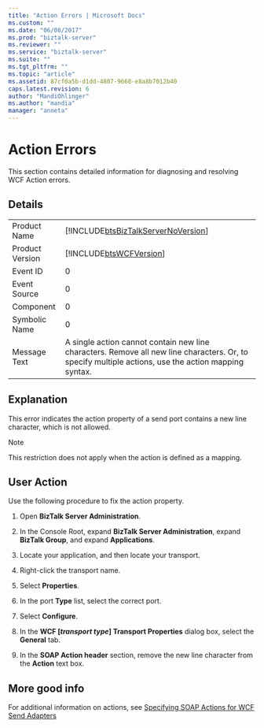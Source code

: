 ```yaml
---
title: "Action Errors | Microsoft Docs"
ms.custom: ""
ms.date: "06/08/2017"
ms.prod: "biztalk-server"
ms.reviewer: ""
ms.service: "biztalk-server"
ms.suite: ""
ms.tgt_pltfrm: ""
ms.topic: "article"
ms.assetid: 87cf0a5b-d1dd-4807-9660-e8a8b7012b40
caps.latest.revision: 6
author: "MandiOhlinger"
ms.author: "mandia"
manager: "anneta"
---
```

# Action Errors
This section contains detailed information for diagnosing and resolving WCF Action errors.  
  
## Details  
  
|||  
|-|-|  
|Product Name|[!INCLUDE[btsBizTalkServerNoVersion](../includes/btsbiztalkservernoversion-md.md)]|  
|Product Version|[!INCLUDE[btsWCFVersion](../includes/btswcfversion-md.md)]|  
|Event ID|0|  
|Event Source|0|  
|Component|0|  
|Symbolic Name|0|  
|Message Text|A single action cannot contain new line characters. Remove all new line characters. Or, to specify multiple actions, use the action mapping syntax.|  
  
## Explanation  
 This error indicates the action property of a send port contains a new line character, which is not allowed.  
  
> [!NOTE]
>  This restriction does not apply when the action is defined as a mapping.  
  
## User Action  
 Use the following procedure to fix the action property.  
  
 
1.  Open **BizTalk Server Administration**.  
  
2.  In the Console Root, expand  **BizTalk Server Administration**, expand **BizTalk Group**, and expand  **Applications**.  
  
3.  Locate your application, and then locate your transport.  
  
4.  Right-click the transport name.  
  
5.  Select **Properties**.  
  
6.  In the port **Type** list, select the correct port.  
  
7.  Select **Configure**.  
  
8.  In the **WCF [***transport type***] Transport Properties** dialog box, select the **General** tab.  
  
9. In the **SOAP Action header** section, remove the new line character from the **Action** text box.  

## More good info  
 For additional information on actions, see [Specifying SOAP Actions for WCF Send Adapters](../core/specifying-soap-actions-for-wcf-send-adapters.md)